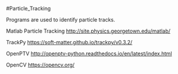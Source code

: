 #Particle_Tracking

Programs are used to identify particle tracks.

Matlab Particle Tracking
http://site.physics.georgetown.edu/matlab/

TrackPy
https://soft-matter.github.io/trackpy/v0.3.2/

OpenPTV
http://openptv-python.readthedocs.io/en/latest/index.html

OpenCV
https://opencv.org/
